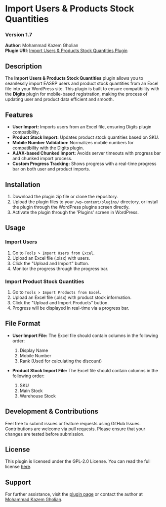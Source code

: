 # Import Users & Products Stock Quantities

### Version 1.7

**Author**: Mohammad Kazem Gholian  
**Plugin URI**: [Import Users & Products Stock Quantities Plugin](https://valiasrcs.com/fa/how-to-transfer-easrp-users)

## Description

The **Import Users & Products Stock Quantities** plugin allows you to seamlessly import EASRP users and product stock quantities from an Excel file into your WordPress site. This plugin is built to ensure compatibility with the **Digits** plugin for mobile-based registration, making the process of updating user and product data efficient and smooth.

## Features

- **User Import:** Imports users from an Excel file, ensuring Digits plugin compatibility.
- **Product Stock Import:** Updates product stock quantities based on SKU.
- **Mobile Number Validation:** Normalizes mobile numbers for compatibility with the Digits plugin.
- **AJAX-based Chunked Import:** Avoids server timeouts with progress bar and chunked import process.
- **Custom Progress Tracking:** Shows progress with a real-time progress bar on both user and product imports.

## Installation

1. Download the plugin zip file or clone the repository.
2. Upload the plugin files to your `/wp-content/plugins/` directory, or install the plugin through the WordPress plugins screen directly.
3. Activate the plugin through the 'Plugins' screen in WordPress.

## Usage

### Import Users

1. Go to `Tools > Import Users from Excel`.
2. Upload an Excel file (.xlsx) with users.
3. Click the "Upload and Import" button.
4. Monitor the progress through the progress bar.

### Import Product Stock Quantities

1. Go to `Tools > Import Products from Excel`.
2. Upload an Excel file (.xlsx) with product stock information.
3. Click the "Upload and Import Products" button.
4. Progress will be displayed in real-time via a progress bar.

## File Format

- **User Import File:** The Excel file should contain columns in the following order:
  1. Display Name
  2. Mobile Number
  3. Rank (Used for calculating the discount)

- **Product Stock Import File:** The Excel file should contain columns in the following order:
  1. SKU
  2. Main Stock
  3. Warehouse Stock

## Development & Contributions

Feel free to submit issues or feature requests using GitHub Issues. Contributions are welcome via pull requests. Please ensure that your changes are tested before submission.

## License

This plugin is licensed under the GPL-2.0 License. You can read the full license [here](LICENSE).

## Support

For further assistance, visit the [plugin page](https://valiasrcs.com/fa/how-to-transfer-easrp-users) or contact the author at [Mohammad Kazem Gholian](https://valiasrcs.com).

